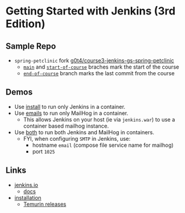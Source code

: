 # Getting Started with Jenkins (3rd Edition)

## Sample Repo

- `spring-petclinic` fork [g0t4/course3-jenkins-gs-spring-petclinic](//github.com/g0t4/course3-jenkins-gs-spring-petclinic)
  - [`main`](https://github.com/g0t4/course3-jenkins-gs-spring-petclinic/tree/main) and [`start-of-course`](https://github.com/g0t4/course3-jenkins-gs-spring-petclinic/tree/start-of-course) braches mark the start of the course
  - [`end-of-course`](https://github.com/g0t4/course3-jenkins-gs-spring-petclinic/tree/end-of-course) branch marks the last commit from the course

## Demos

- Use [install](./install/compose.yaml) to run only Jenkins in a container.
- Use [emails](./emails/compose.yaml) to run only MailHog in a container.
  - This allows Jenkins on your host (ie via `jenkins.war`) to use a container based mailhog instance.
- Use [both](./both/compose.yaml) to run both Jenkins and MailHog in containers.
  - FYI, when configuring `SMTP` in Jenkins, use:
    - hostname `email` (compose file service name for mailhog)
    - port `1025`

## Links

- [jenkins.io](https://jenkins.io)
  - [docs](https://www.jenkins.io/doc/)
- [installation](https://www.jenkins.io/doc/book/installing/)
  - [Temurin releases](https://adoptium.net/temurin/releases/)
